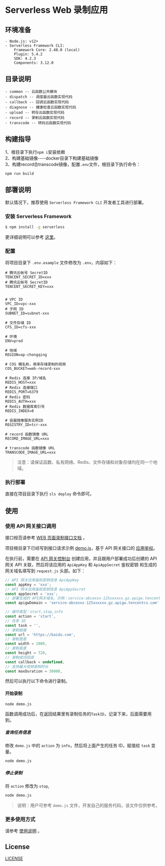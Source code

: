 # Serverless Web 录制应用

## 环境准备

```
- Node.js: v12+
- Serverless Framework CLI:
    Framework Core: 2.48.0 (local)
    Plugin: 5.4.2
    SDK: 4.2.3
    Components: 3.12.0
```

## 目录说明

```text
- common -- 云函数公共模块
- dispatch -- 调度器云函数实现代码
- callback -- 回调云函数实现代码
- diagnose -- 健康检查云函数实现代码
- upload -- 转存云函数实现代码
- record -- 录制云函数实现代码
- transcode -- 转码云函数实现代码
```

## 构建指导
1、根目录下执行`npm i`安装依赖   
2、构建基础镜像----docker目录下构建基础镜像   
3、构建record合transcode镜像，配置`.env`文件，根目录下执行命令：
```text
npm run build
```

## 部署说明

默认情况下，推荐使用 `Serverless Framework CLI` 开发者工具进行部署。

### 安装 Serverless Framework

```bash
$ npm install -g serverless
```

更详细说明可以参考 [这里](https://cloud.tencent.com/document/product/583/44753)。

### 配置

将项目目录下 `.env.example` 文件修改为 `.env`，内容如下：

```text
# 腾讯云帐号 SecretID
TENCENT_SECRET_ID=xxx
# 腾讯云帐号 SecretID
TENCENT_SECRET_KEY=xxx


# VPC ID
VPC_ID=vpc-xxx
# 子网 ID
SUBNET_ID=subnet-xxx

# 文件存储 ID
CFS_ID=cfs-xxx

# 环境
ENV=prod

# 地域
REGION=ap-chongqing

# COS 桶名称，用来存储录制的视频
COS_BUCKET=web-record-xxx

# Redis 连接 IP/域名
REDIS_HOST=xxx
# Redis 连接端口
REDIS_PORT=6379
# Redis 密码
REDIS_AUTH=xxx
# Redis 数据库索引号
REDIS_INDEX=0

# 容器镜像服务实例ID
REGISTRY_ID=tcr-xxx

# record 函数镜像 URL
RECORD_IMAGE_URL=xxx

# transcode 函数镜像 URL
TRANSCODE_IMAGE_URL=xxx
```

> 注意：请保证函数、私有网络、Redis、文件存储和对象存储均在同一个地域。

### 执行部署

直接在项目目录下执行 `sls deploy` 命令即可。

## 使用

### 使用 API 网关接口调用

接口规范请参考 [WEB 页面录制接口文档](./docs/api.md) 。

项目根目录下已经写到接口请求示例 [demo.js](./demo.js)，基于 API 网关接口的 [应用鉴权](https://cloud.tencent.com/document/product/628/55088)。

在执行前，需要在 [API 网关控制台](https://console.cloud.tencent.com/apigateway/app) 创建应用，并且跟用户部署成功后创建的 API 网关 API 关联，然后将该应用的 `ApiAppKey` 和 `ApiAppSecret` 鉴权密钥 和生成的网关域名填写到 `request.js` 头部。如下：

```js
// API 网关应用鉴权密钥信息 ApiAppKey
const appKey = 'xxx';
// API 网关应用鉴权密钥信息 ApiAppSecret
const appSecret = 'xxx';
// 部署生成的 API网关域名，示例：service-abcexxx-125xxxxxx.gz.apigw.tencentcs.com
const apigwDomain = 'service-abcexxx-125xxxxxx.gz.apigw.tencentcs.com';

// 操作类型：start,stop,info
const action = 'start',
// 任务 ID
const task = '',
// 录制链接
const url = 'https://baidu.com',
// 录制宽度
const width = 1080,
// 录制高度
const height = 720,
// 录制成功回调
const callback = undefined,
// 支持最大视频录制时长
const maxDuration = 36000,
```

然后可以执行以下命令进行录制。

#### 开始录制

```bash
node demo.js
```

函数调用成功后，在返回结果里有录制任务的`TaskID`，记录下来，后面需要用到。

##### 查询任务信息

修改 `demo.js` 中的 `action` 为 `info`，然后将上面产生的任务 ID，赋值给 `task` 变量。

```bash
node demo.js
```

##### 停止录制

将 `action` 修改为 `stop`,

```bash
node demo.js
```

> 说明：用户可参考 `demo.js` 文件，开发自己的服务代码，该文件仅供参考。

### 更多使用方式

请参考 [使用说明](./docs/usage.md) 。

## License

[LICENSE](./LICENSE)
